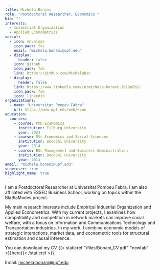 ```yaml
---
title: Michela Bonani
role: "Postdoctoral Researcher, Economics "
bio: ""
interests:
  - Industrial Organization
  - Applied Econometrics
social:
  - icon: envelope
    icon_pack: fas
    email: "michela.bonani@upf.edu"
  - display:
      header: false
    icon: github
    icon_pack: fab
    link: https://github.com/MichelaBon
  - display:
      header: false
    link: https://www.linkedin.com/in/michela-bonani-2012a5b2/
    icon_pack: fab
    icon: linkedin
organizations:
  - name: "Universitat Pompeu Fabra"
    url: https://www.upf.edu/web/econ
education:
  courses:
    - course: PhD Economics 
      institution: Tilburg University
      year: 2023  
    - course: MSc Economics and Social Sciences
      institution: Bocconi University
      year: 2014
    - course: BSc Management and Business Administration
      institution: Bocconi University
      year: 2011
email: "michela.bonani@upf.edu"
superuser: true
highlight_name: true
---
```


I am a Postdoctoral Researcher at Universitat Pompeu Fabra. I am also affiliated with ESSEC Business School, working on topics within the BlaBlaModes project. 

My main research interests include Empirical Industrial Organization and Applied Econometrics. With my current projects, I examines how compatibility and competition in network markets can improve social welfare, with a focus on Information and Communications Technology and Transportation industries. In my work, I combine economic models of strategic interactions, market data, and econometric tools for structural estimation and causal inference.

You can download my CV {{< staticref "/files/Bonani_CV.pdf" "newtab" >}}here{{< /staticref >}}.

Email: michela.bonani@upf.edu


